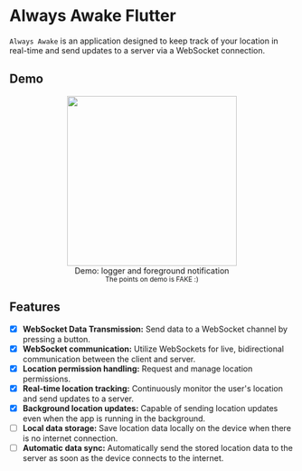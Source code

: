# Always Awake Flutter

`Always Awake` is an application designed to keep track of your location in real-time and send updates to a server via a WebSocket connection.

## Demo

<p style="text-align: center">
    <img src="./demo.gif" height="300" />
    <br/>
    <span>Demo: logger and foreground notification</span>
    <br/>
    <small>The points on demo is FAKE :)</small>
</p>

## Features

- [x] **WebSocket Data Transmission:** Send data to a WebSocket channel by pressing a button.
- [x] **WebSocket communication:** Utilize WebSockets for live, bidirectional communication between the client and server.
- [x] **Location permission handling:** Request and manage location permissions.
- [x] **Real-time location tracking:** Continuously monitor the user's location and send updates to a server.
- [x] **Background location updates:** Capable of sending location updates even when the app is running in the background.
- [ ] **Local data storage:** Save location data locally on the device when there is no internet connection.
- [ ] **Automatic data sync:** Automatically send the stored location data to the server as soon as the device connects to the internet.